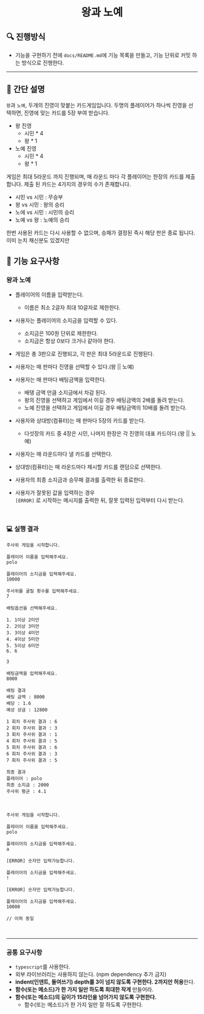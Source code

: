  <h1 align="middle">왕과 노예</h1>

## 🔍 진행방식

- 기능을 구현하기 전에 `docs/README.md`에 기능 목록을 만들고, 기능 단위로 커밋 하는 방식으로 진행한다.

---
## 🎲 간단 설명
`왕`과 `노예`, 두개의 진영이 맞붙는 카드게임입니다.
두명의 플레이어가 하나씩 진영을 선택하면, 진영에 맞는 카드를 5장 부여 받습니다.
- 왕 진영
  - 시민 * 4
  - 왕 * 1
- 노예 진영
  - 시민 * 4
  - 왕 * 1

게임은 최대 5라운드 까지 진행되며, 매 라운드 마다 각 플레이어는 한장의 카드를 제출합니다.
제출 된 카드는 4가지의 경우의 수가 존재합니다.
- 시민 vs 시민 : 무승부
- 왕 vs 시민 : 왕의 승리
- 노에 vs 시민 : 시민의 승리
- 노예 vs 왕 : 노예의 승리
 
한번 사용된 카드는 다시 사용할 수 없으며, 승패가 결정된 즉시 해당 판은 종료 됩니다. 
이미 눈치 채신분도 있겠지만

## 🎯 기능 요구사항
### 왕과 노예
- 플레이어의 이름을 입력받는다.
  - 이름은 최소 2글자 최대 10글자로 제한한다.  
  

- 사용자는 플레이어의 소지금을 입력할 수 있다.
  - 소지금은 100원 단위로 제한한다.
  - 소지금은 항상 0보다 크거나 같아야 한다.


- 게임은 총 3판으로 진행되고, 각 판은 최대 5라운드로 진행된다.


- 사용자는 매 판마다 진영을 선택할 수 있다.(왕 || 노예)


- 사용자는 매 판마다 배팅금액을 입력한다.
  - 배탱 금액 만큼 소지금에서 차감 된다.
  - 왕의 진영을 선택하고 게임에서 이길 경우 배팅금액의 2배를 돌려 받는다.
  - 노예 진영을 선택하고 게임에서 이길 경우 배팅금액의 10배를 돌려 받는다.



- 사용자와 상대방(컴퓨터)는 매 판마다 5장의 카드를 받는다.
  - 다섯장의 카드 중 4장은 시민, 나머지 한장은 각 진영의 대표 카드이다.(왕 || 노예)


- 사용자는 매 라운드마다 낼 카드를 선택한다.


- 상대방(컴퓨터)는 매 라운드마다 제시할 카드를 랜덤으로 선택한다.


- 사용자의 최종 소지금과 승무패 결과를 출력한 뒤 종료한다.


- 사용자가 잘못된 값을 입력하는 경우  
  `[ERROR]` 로 시작하는 메시지를 출력한 뒤, 잘못 입력된 입력부터 다시 받는다.

<br>


### 💻 실행 결과

```text
주사위 게임을 시작합니다.

플레이어 이름을 입력해주세요. 
polo

플레이어의 소지금을 입력해주세요. 
10000

주사위를 굴릴 횟수를 입력해주세요. 
7

배팅옵션을 선택해주세요.

1. 1이상 2미만
2. 2이상 3미만
3. 3이상 4미만
4. 4이상 5미만
5. 5이상 6미만
6. 6
 
3

배팅금액을 입력해주세요. 
8000

배팅 결과
배팅 금액 : 8000
배당 : 1.6
예상 상금 : 12800

1 회차 주사위 결과 : 6
2 회차 주사위 결과 : 3
3 회차 주사위 결과 : 1
4 회차 주사위 결과 : 5
5 회차 주사위 결과 : 6
6 회차 주사위 결과 : 3
7 회차 주사위 결과 : 5

최종 결과
플레이어 : polo
최종 소지금 : 2000
주사위 평균 : 4.1
```
<br>

```text
주사위 게임을 시작합니다.

플레이어 이름을 입력해주세요. 
polo

플레이어의 소지금을 입력해주세요. 
a

[ERROR] 숫자만 입력가능합니다.

플레이어의 소지금을 입력해주세요. 
!

[ERROR] 숫자만 입력가능합니다.

플레이어의 소지금을 입력해주세요. 
10000

// 이하 동일
```

<br>

---

### 공통 요구사항
- `typescript`를 사용한다. 
- 외부 라이브러리는 사용하지 않는다. (npm dependency 추가 금지)
- **indent(인덴트, 들여쓰기) depth를 3이 넘지 않도록 구현한다. 2까지만 허용**한다.
- **함수(또는 메소드)가 한 가지 일만 하도록 최대한 작게** 만들어라.
- **함수(또는 메소드)의 길이가 15라인을 넘어가지 않도록 구현한다.**
  - 함수(또는 메소드)가 한 가지 일만 잘 하도록 구현한다.
